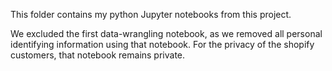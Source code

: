 This folder contains my python Jupyter notebooks from this project.

We excluded the first data-wrangling notebook, as we removed all personal identifying information using that notebook. For the privacy of the shopify customers, that notebook remains private.
